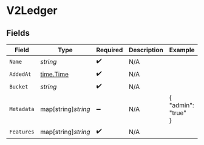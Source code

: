 # V2Ledger


## Fields

| Field                                     | Type                                      | Required                                  | Description                               | Example                                   |
| ----------------------------------------- | ----------------------------------------- | ----------------------------------------- | ----------------------------------------- | ----------------------------------------- |
| `Name`                                    | *string*                                  | :heavy_check_mark:                        | N/A                                       |                                           |
| `AddedAt`                                 | [time.Time](https://pkg.go.dev/time#Time) | :heavy_check_mark:                        | N/A                                       |                                           |
| `Bucket`                                  | *string*                                  | :heavy_check_mark:                        | N/A                                       |                                           |
| `Metadata`                                | map[string]*string*                       | :heavy_minus_sign:                        | N/A                                       | {<br/>"admin": "true"<br/>}               |
| `Features`                                | map[string]*string*                       | :heavy_check_mark:                        | N/A                                       |                                           |